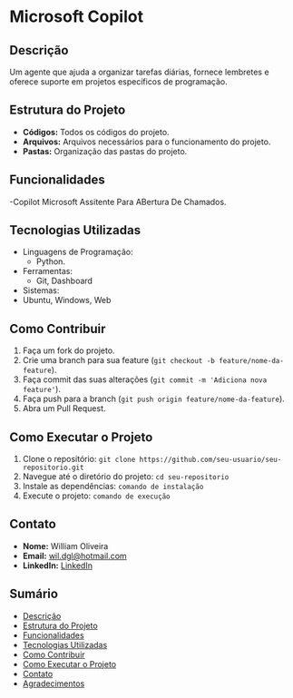 
# Microsoft Copilot

## Descrição
Um agente que ajuda a organizar tarefas diárias, fornece lembretes e oferece suporte em projetos específicos de programação.

## Estrutura do Projeto
- **Códigos:** Todos os códigos do projeto.
- **Arquivos:** Arquivos necessários para o funcionamento do projeto.
- **Pastas:** Organização das pastas do projeto.

## Funcionalidades
-Copilot Microsoft Assitente Para ABertura De Chamados.

## Tecnologias Utilizadas
- Linguagens de Programação: 
  - Python.
- Ferramentas:
  - Git, Dashboard
- Sistemas:
- Ubuntu, Windows, Web
    

## Como Contribuir
1. Faça um fork do projeto.
2. Crie uma branch para sua feature (`git checkout -b feature/nome-da-feature`).
3. Faça commit das suas alterações (`git commit -m 'Adiciona nova feature'`).
4. Faça push para a branch (`git push origin feature/nome-da-feature`).
5. Abra um Pull Request.

## Como Executar o Projeto
1. Clone o repositório: `git clone https://github.com/seu-usuario/seu-repositorio.git`
2. Navegue até o diretório do projeto: `cd seu-repositorio`
3. Instale as dependências: `comando de instalação`
4. Execute o projeto: `comando de execução`



## Contato
- **Nome:** William Oliveira
- **Email:** wil.dgl@hotmail.com
- **LinkedIn:** [LinkedIn](https://www.linkedin.com/in/williamoliveiradev/)



## Sumário
- [Descrição](#descrição)
- [Estrutura do Projeto](#estrutura-do-projeto)
- [Funcionalidades](#funcionalidades)
- [Tecnologias Utilizadas](#tecnologias-utilizadas)
- [Como Contribuir](#como-contribuir)
- [Como Executar o Projeto](#como-executar-o-projeto)
- [Contato](#contato)
- [Agradecimentos](#agradecimentos)
